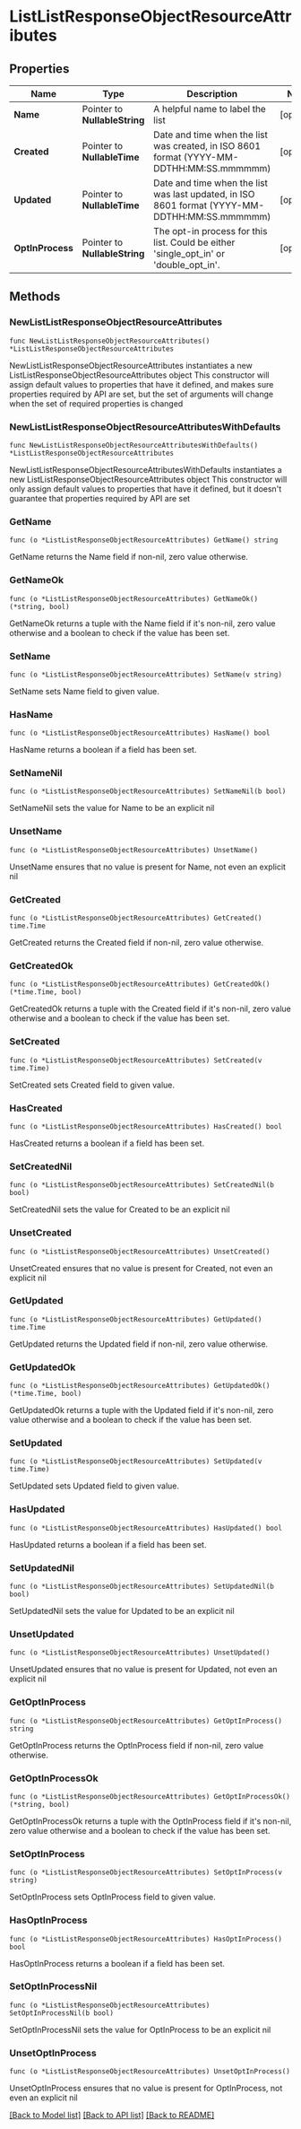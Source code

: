 # ListListResponseObjectResourceAttributes

## Properties

Name | Type | Description | Notes
------------ | ------------- | ------------- | -------------
**Name** | Pointer to **NullableString** | A helpful name to label the list | [optional] 
**Created** | Pointer to **NullableTime** | Date and time when the list was created, in ISO 8601 format (YYYY-MM-DDTHH:MM:SS.mmmmmm) | [optional] 
**Updated** | Pointer to **NullableTime** | Date and time when the list was last updated, in ISO 8601 format (YYYY-MM-DDTHH:MM:SS.mmmmmm) | [optional] 
**OptInProcess** | Pointer to **NullableString** | The opt-in process for this list.  Could be either &#39;single_opt_in&#39; or &#39;double_opt_in&#39;. | [optional] 

## Methods

### NewListListResponseObjectResourceAttributes

`func NewListListResponseObjectResourceAttributes() *ListListResponseObjectResourceAttributes`

NewListListResponseObjectResourceAttributes instantiates a new ListListResponseObjectResourceAttributes object
This constructor will assign default values to properties that have it defined,
and makes sure properties required by API are set, but the set of arguments
will change when the set of required properties is changed

### NewListListResponseObjectResourceAttributesWithDefaults

`func NewListListResponseObjectResourceAttributesWithDefaults() *ListListResponseObjectResourceAttributes`

NewListListResponseObjectResourceAttributesWithDefaults instantiates a new ListListResponseObjectResourceAttributes object
This constructor will only assign default values to properties that have it defined,
but it doesn't guarantee that properties required by API are set

### GetName

`func (o *ListListResponseObjectResourceAttributes) GetName() string`

GetName returns the Name field if non-nil, zero value otherwise.

### GetNameOk

`func (o *ListListResponseObjectResourceAttributes) GetNameOk() (*string, bool)`

GetNameOk returns a tuple with the Name field if it's non-nil, zero value otherwise
and a boolean to check if the value has been set.

### SetName

`func (o *ListListResponseObjectResourceAttributes) SetName(v string)`

SetName sets Name field to given value.

### HasName

`func (o *ListListResponseObjectResourceAttributes) HasName() bool`

HasName returns a boolean if a field has been set.

### SetNameNil

`func (o *ListListResponseObjectResourceAttributes) SetNameNil(b bool)`

 SetNameNil sets the value for Name to be an explicit nil

### UnsetName
`func (o *ListListResponseObjectResourceAttributes) UnsetName()`

UnsetName ensures that no value is present for Name, not even an explicit nil
### GetCreated

`func (o *ListListResponseObjectResourceAttributes) GetCreated() time.Time`

GetCreated returns the Created field if non-nil, zero value otherwise.

### GetCreatedOk

`func (o *ListListResponseObjectResourceAttributes) GetCreatedOk() (*time.Time, bool)`

GetCreatedOk returns a tuple with the Created field if it's non-nil, zero value otherwise
and a boolean to check if the value has been set.

### SetCreated

`func (o *ListListResponseObjectResourceAttributes) SetCreated(v time.Time)`

SetCreated sets Created field to given value.

### HasCreated

`func (o *ListListResponseObjectResourceAttributes) HasCreated() bool`

HasCreated returns a boolean if a field has been set.

### SetCreatedNil

`func (o *ListListResponseObjectResourceAttributes) SetCreatedNil(b bool)`

 SetCreatedNil sets the value for Created to be an explicit nil

### UnsetCreated
`func (o *ListListResponseObjectResourceAttributes) UnsetCreated()`

UnsetCreated ensures that no value is present for Created, not even an explicit nil
### GetUpdated

`func (o *ListListResponseObjectResourceAttributes) GetUpdated() time.Time`

GetUpdated returns the Updated field if non-nil, zero value otherwise.

### GetUpdatedOk

`func (o *ListListResponseObjectResourceAttributes) GetUpdatedOk() (*time.Time, bool)`

GetUpdatedOk returns a tuple with the Updated field if it's non-nil, zero value otherwise
and a boolean to check if the value has been set.

### SetUpdated

`func (o *ListListResponseObjectResourceAttributes) SetUpdated(v time.Time)`

SetUpdated sets Updated field to given value.

### HasUpdated

`func (o *ListListResponseObjectResourceAttributes) HasUpdated() bool`

HasUpdated returns a boolean if a field has been set.

### SetUpdatedNil

`func (o *ListListResponseObjectResourceAttributes) SetUpdatedNil(b bool)`

 SetUpdatedNil sets the value for Updated to be an explicit nil

### UnsetUpdated
`func (o *ListListResponseObjectResourceAttributes) UnsetUpdated()`

UnsetUpdated ensures that no value is present for Updated, not even an explicit nil
### GetOptInProcess

`func (o *ListListResponseObjectResourceAttributes) GetOptInProcess() string`

GetOptInProcess returns the OptInProcess field if non-nil, zero value otherwise.

### GetOptInProcessOk

`func (o *ListListResponseObjectResourceAttributes) GetOptInProcessOk() (*string, bool)`

GetOptInProcessOk returns a tuple with the OptInProcess field if it's non-nil, zero value otherwise
and a boolean to check if the value has been set.

### SetOptInProcess

`func (o *ListListResponseObjectResourceAttributes) SetOptInProcess(v string)`

SetOptInProcess sets OptInProcess field to given value.

### HasOptInProcess

`func (o *ListListResponseObjectResourceAttributes) HasOptInProcess() bool`

HasOptInProcess returns a boolean if a field has been set.

### SetOptInProcessNil

`func (o *ListListResponseObjectResourceAttributes) SetOptInProcessNil(b bool)`

 SetOptInProcessNil sets the value for OptInProcess to be an explicit nil

### UnsetOptInProcess
`func (o *ListListResponseObjectResourceAttributes) UnsetOptInProcess()`

UnsetOptInProcess ensures that no value is present for OptInProcess, not even an explicit nil

[[Back to Model list]](../README.md#documentation-for-models) [[Back to API list]](../README.md#documentation-for-api-endpoints) [[Back to README]](../README.md)


